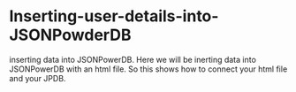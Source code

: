 # Inserting-user-details-into-JSONPowderDB
inserting data into JSONPowerDB.
Here we will be inerting data into JSONPowerDB with an html file.
So this shows how to connect your html file and your JPDB.
